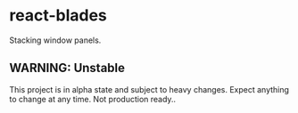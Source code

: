 # react-blades
Stacking window panels.

## WARNING: Unstable

This project is in alpha state and subject to heavy changes. Expect anything to change at any time. Not production ready..
